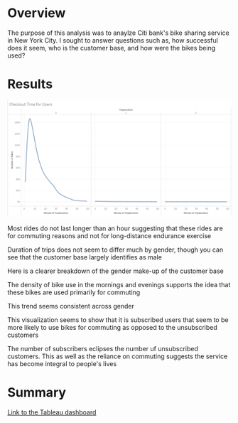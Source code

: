 # Overview
The purpose of this analysis was to anaylze Citi bank's bike sharing service in New York City. I sought to answer questions such as, how successful does it seem, who is the customer base, and how were the bikes being used?

# Results

![A line graph of the the average bike trip duration that peaks at the beginning of the first hour and declines to near zero from hour 2 on](https://github.com/bpiffard/bike-challenge/blob/main/Images/TripDuration.png)

Most rides do not last longer than an hour suggesting that these rides are for commuting reasons and not for long-distance endurance exercise

Duration of trips does not seem to differ much by gender, though you can see  that the customer base largely identifies as male

Here is a clearer breakdown of the gender make-up of the customer base

The density of bike use in the mornings and evenings supports the idea that these bikes are used primarily for commuting

This trend seems consistent across gender

This visualization seems to show that it is subscribed users that seem to be more likely to use bikes for commuting as opposed to the unsubscribed customers

The number of subscribers eclipses the number uf unsubscribed customers. This as well as the reliance on commuting suggests the service has become integral to people's lives

# Summary

[Link to the Tableau dashboard](https://public.tableau.com/app/profile/berns.piffard/viz/bike_challenge_16612994097820/FinalStory?publish=yes)
